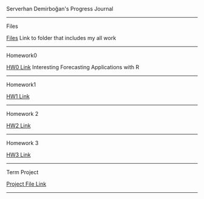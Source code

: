 Serverhan Demirboğan's Progress Journal

-------------------------------------------

Files

[Files](files) Link to folder that includes my all work


-------------------------------------------

Homework0

[HW0 Link](files/Interesting%20Forecasting%20Applications%20with%20R.html) Interesting Forecasting Applications with R


-------------------------------------------

Homework1

[HW1 Link](files/HW1/HW1.html)



-------------------------------------------

Homework 2

[HW2 Link](files/HW2/HW2.html)


-------------------------------------------

Homework 3

[HW3 Link](files/HW3/hw3.html)


-------------------------------------------

Term Project

[Project File Link](files/Term%20Project%20-%20Group%2012)


-------------------------------------------
